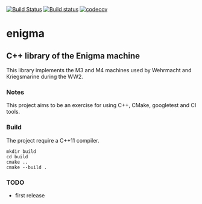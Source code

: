 [![Build Status](https://travis-ci.com/dadopiz/enigma.svg?branch=master)](https://travis-ci.com/dadopiz/enigma)
[![Build status](https://ci.appveyor.com/api/projects/status/dynbya1dy96deihr?svg=true)](https://ci.appveyor.com/project/dadopiz/enigma)
[![codecov](https://codecov.io/gh/dadopiz/enigma/branch/master/graph/badge.svg)](https://codecov.io/gh/dadopiz/enigma)

# enigma
## C++ library of the Enigma machine
This library implements the M3 and M4 machines used by Wehrmacht and Kriegsmarine during the WW2.

### Notes
This project aims to be an exercise for using C++, CMake, googletest and CI tools.

### Build
The project require a C++11 compiler.
```Shell
mkdir build
cd build
cmake ..
cmake --build .
```

### TODO
- first release
